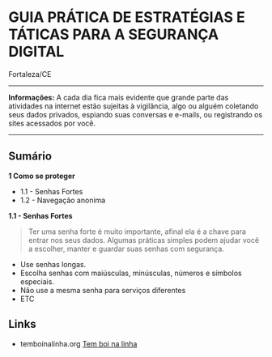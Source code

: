 # GUIA PRÁTICA DE ESTRATÉGIAS E TÁTICAS PARA A SEGURANÇA DIGITAL
Fortaleza/CE

---



**Informações:** 
A cada dia fica mais evidente que grande parte das atividades na internet estão sujeitas à vigilância, algo ou alguém coletando seus dados privados, espiando suas conversas e e-mails, ou registrando os sites acessados por você. 


---



## Sumário

**1 Como se proteger**
* 1.1 - Senhas Fortes
* 1.2 - Navegação anonima

**1.1 - Senhas Fortes**
>  Ter uma senha forte é muito importante, afinal ela é a chave para entrar nos seus dados. Algumas práticas simples podem ajudar você a escolher, manter e guardar suas senhas com segurança.
* Use senhas longas.
* Escolha senhas com maiúsculas, minúsculas, números e símbolos especiais.
* Não use a mesma senha para serviços diferentes
* ETC



## Links

* temboinalinha.org
[Tem boi na linha](http://temboinalinha.org)


